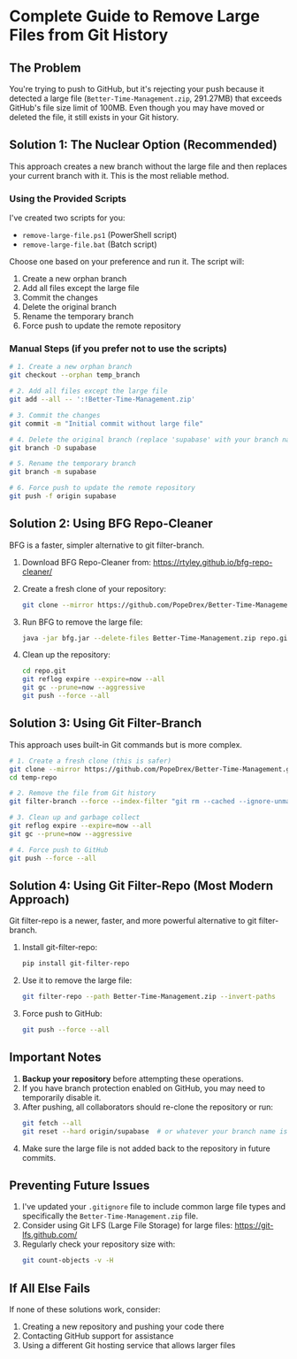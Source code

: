# Complete Guide to Remove Large Files from Git History

## The Problem

You're trying to push to GitHub, but it's rejecting your push because it detected a large file (`Better-Time-Management.zip`, 291.27MB) that exceeds GitHub's file size limit of 100MB. Even though you may have moved or deleted the file, it still exists in your Git history.

## Solution 1: The Nuclear Option (Recommended)

This approach creates a new branch without the large file and then replaces your current branch with it. This is the most reliable method.

### Using the Provided Scripts

I've created two scripts for you:
- `remove-large-file.ps1` (PowerShell script)
- `remove-large-file.bat` (Batch script)

Choose one based on your preference and run it. The script will:
1. Create a new orphan branch
2. Add all files except the large file
3. Commit the changes
4. Delete the original branch
5. Rename the temporary branch
6. Force push to update the remote repository

### Manual Steps (if you prefer not to use the scripts)

```bash
# 1. Create a new orphan branch
git checkout --orphan temp_branch

# 2. Add all files except the large file
git add --all -- ':!Better-Time-Management.zip'

# 3. Commit the changes
git commit -m "Initial commit without large file"

# 4. Delete the original branch (replace 'supabase' with your branch name)
git branch -D supabase

# 5. Rename the temporary branch
git branch -m supabase

# 6. Force push to update the remote repository
git push -f origin supabase
```

## Solution 2: Using BFG Repo-Cleaner

BFG is a faster, simpler alternative to git filter-branch.

1. Download BFG Repo-Cleaner from: https://rtyley.github.io/bfg-repo-cleaner/

2. Create a fresh clone of your repository:
   ```bash
   git clone --mirror https://github.com/PopeDrex/Better-Time-Management.git repo.git
   ```

3. Run BFG to remove the large file:
   ```bash
   java -jar bfg.jar --delete-files Better-Time-Management.zip repo.git
   ```

4. Clean up the repository:
   ```bash
   cd repo.git
   git reflog expire --expire=now --all
   git gc --prune=now --aggressive
   git push --force --all
   ```

## Solution 3: Using Git Filter-Branch

This approach uses built-in Git commands but is more complex.

```bash
# 1. Create a fresh clone (this is safer)
git clone --mirror https://github.com/PopeDrex/Better-Time-Management.git temp-repo
cd temp-repo

# 2. Remove the file from Git history
git filter-branch --force --index-filter "git rm --cached --ignore-unmatch Better-Time-Management.zip" --prune-empty --tag-name-filter cat -- --all

# 3. Clean up and garbage collect
git reflog expire --expire=now --all
git gc --prune=now --aggressive

# 4. Force push to GitHub
git push --force --all
```

## Solution 4: Using Git Filter-Repo (Most Modern Approach)

Git filter-repo is a newer, faster, and more powerful alternative to git filter-branch.

1. Install git-filter-repo:
   ```bash
   pip install git-filter-repo
   ```

2. Use it to remove the large file:
   ```bash
   git filter-repo --path Better-Time-Management.zip --invert-paths
   ```

3. Force push to GitHub:
   ```bash
   git push --force --all
   ```

## Important Notes

1. **Backup your repository** before attempting these operations.
2. If you have branch protection enabled on GitHub, you may need to temporarily disable it.
3. After pushing, all collaborators should re-clone the repository or run:
   ```bash
   git fetch --all
   git reset --hard origin/supabase  # or whatever your branch name is
   ```
4. Make sure the large file is not added back to the repository in future commits.

## Preventing Future Issues

1. I've updated your `.gitignore` file to include common large file types and specifically the `Better-Time-Management.zip` file.
2. Consider using Git LFS (Large File Storage) for large files: https://git-lfs.github.com/
3. Regularly check your repository size with:
   ```bash
   git count-objects -v -H
   ```

## If All Else Fails

If none of these solutions work, consider:

1. Creating a new repository and pushing your code there
2. Contacting GitHub support for assistance
3. Using a different Git hosting service that allows larger files
